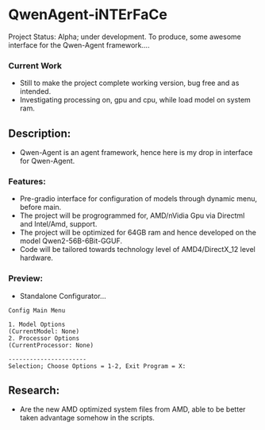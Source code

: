 # QwenAgent-iNTErFaCe
Project Status: Alpha; under development. To produce, some awesome interface for the Qwen-Agent framework....

### Current Work
- Still to make the project complete working version, bug free and as intended.
- Investigating processing on, gpu and cpu, while load model on system ram.

## Description:
- Qwen-Agent is an agent framework, hence here is my drop in interface for Qwen-Agent. 

### Features:
- Pre-gradio interface for configuration of models through dynamic menu, before main.
- The project will be progrogrammed for, AMD/nVidia Gpu via Directml and Intel/Amd, support.
- The project will be optimized for 64GB ram and  hence developed on the model Qwen2-56B-6Bit-GGUF. 
- Code will be tailored towards technology level of AMD4/DirectX_12 level hardware.

### Preview:
- Standalone Configurator...
```
Config Main Menu

1. Model Options
(CurrentModel: None)
2. Processor Options
(CurrentProcessor: None)

----------------------
Selection; Choose Options = 1-2, Exit Program = X:
```

## Research:
- Are the new AMD optimized system files from AMD, able to be better taken advantage somehow in the scripts.
